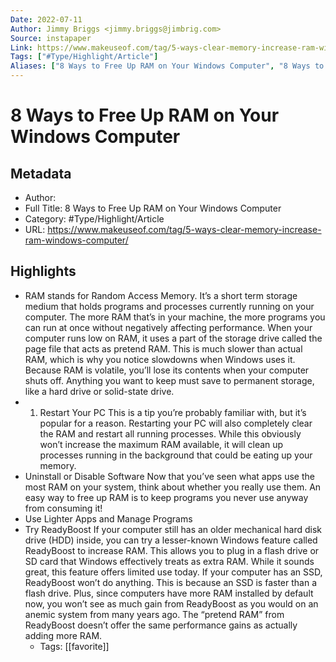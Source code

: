 ```yaml
---
Date: 2022-07-11
Author: Jimmy Briggs <jimmy.briggs@jimbrig.com>
Source: instapaper
Link: https://www.makeuseof.com/tag/5-ways-clear-memory-increase-ram-windows-computer/
Tags: ["#Type/Highlight/Article"]
Aliases: ["8 Ways to Free Up RAM on Your Windows Computer", "8 Ways to Free Up RAM on Your Windows Computer"]
---
```

# 8 Ways to Free Up RAM on Your Windows Computer

## Metadata
- Author: 
- Full Title: 8 Ways to Free Up RAM on Your Windows Computer
- Category: #Type/Highlight/Article
- URL: https://www.makeuseof.com/tag/5-ways-clear-memory-increase-ram-windows-computer/

## Highlights
- RAM stands for Random Access Memory. It’s a short term storage medium that holds programs and processes currently running on your computer.
  The more RAM that’s in your machine, the more programs you can run at once without negatively affecting performance. When your computer runs low on RAM, it uses a part of the storage drive called the page file that acts as pretend RAM. This is much slower than actual RAM, which is why you notice slowdowns when Windows uses it.
  Because RAM is volatile, you’ll lose its contents when your computer shuts off. Anything you want to keep must save to permanent storage, like a hard drive or solid-state drive.
- 1. Restart Your PC
  This is a tip you’re probably familiar with, but it’s popular for a reason.
  Restarting your PC will also completely clear the RAM and restart all running processes. While this obviously won’t increase the maximum RAM available, it will clean up processes running in the background that could be eating up your memory.
- Uninstall or Disable Software
  Now that you’ve seen what apps use the most RAM on your system, think about whether you really use them. An easy way to free up RAM is to keep programs you never use anyway from consuming it!
- Use Lighter Apps and Manage Programs
- Try ReadyBoost
  If your computer still has an older mechanical hard disk drive (HDD) inside, you can try a lesser-known Windows feature called ReadyBoost to increase RAM. This allows you to plug in a flash drive or SD card that Windows effectively treats as extra RAM.
  While it sounds great, this feature offers limited use today. If your computer has an SSD, ReadyBoost won’t do anything. This is because an SSD is faster than a flash drive.
  Plus, since computers have more RAM installed by default now, you won’t see as much gain from ReadyBoost as you would on an anemic system from many years ago. The “pretend RAM” from ReadyBoost doesn’t offer the same performance gains as actually adding more RAM.
    - Tags: [[favorite]] 
